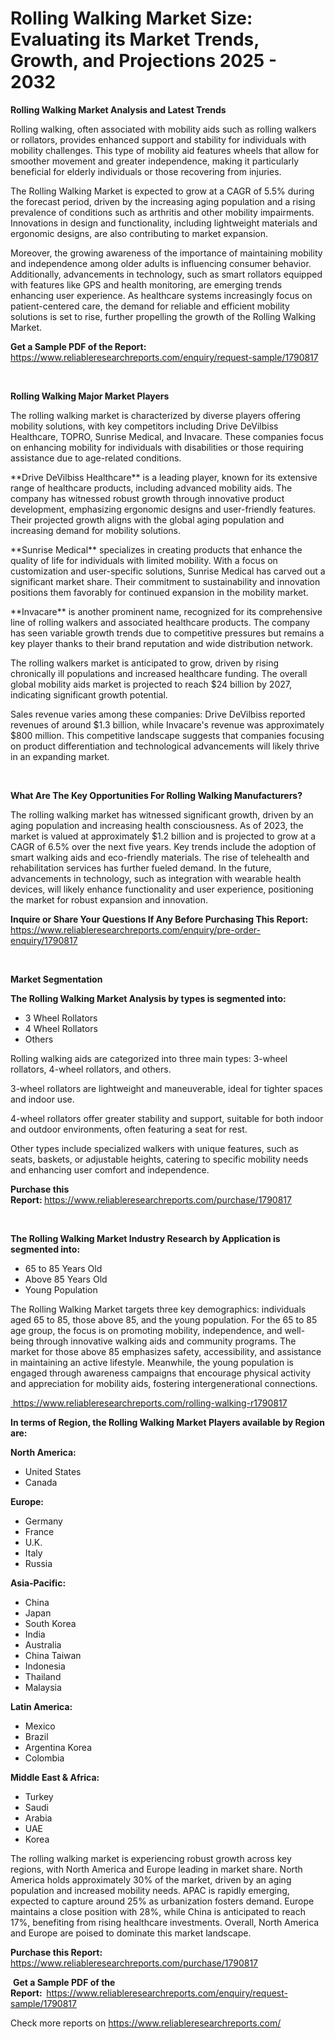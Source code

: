 <p><h1>Rolling Walking Market Size: Evaluating its Market Trends, Growth, and Projections 2025 - 2032</h1></p><p><strong>Rolling Walking Market Analysis and Latest Trends</strong></p>
<p><p>Rolling walking, often associated with mobility aids such as rolling walkers or rollators, provides enhanced support and stability for individuals with mobility challenges. This type of mobility aid features wheels that allow for smoother movement and greater independence, making it particularly beneficial for elderly individuals or those recovering from injuries.</p><p>The Rolling Walking Market is expected to grow at a CAGR of 5.5% during the forecast period, driven by the increasing aging population and a rising prevalence of conditions such as arthritis and other mobility impairments. Innovations in design and functionality, including lightweight materials and ergonomic designs, are also contributing to market expansion. </p><p>Moreover, the growing awareness of the importance of maintaining mobility and independence among older adults is influencing consumer behavior. Additionally, advancements in technology, such as smart rollators equipped with features like GPS and health monitoring, are emerging trends enhancing user experience. As healthcare systems increasingly focus on patient-centered care, the demand for reliable and efficient mobility solutions is set to rise, further propelling the growth of the Rolling Walking Market.</p></p>
<p><strong>Get a Sample PDF of the Report:&nbsp;</strong> <a href="https://www.reliableresearchreports.com/enquiry/request-sample/1790817?utm_campaign=3353&utm_medium=2&utm_source=Github&utm_content=ia&utm_term=10042025&utm_id=rolling-walking">https://www.reliableresearchreports.com/enquiry/request-sample/1790817</a></p>
<p>&nbsp;</p>
<p><strong>Rolling Walking Major Market Players</strong></p>
<p><p>The rolling walking market is characterized by diverse players offering mobility solutions, with key competitors including Drive DeVilbiss Healthcare, TOPRO, Sunrise Medical, and Invacare. These companies focus on enhancing mobility for individuals with disabilities or those requiring assistance due to age-related conditions.</p><p>**Drive DeVilbiss Healthcare** is a leading player, known for its extensive range of healthcare products, including advanced mobility aids. The company has witnessed robust growth through innovative product development, emphasizing ergonomic designs and user-friendly features. Their projected growth aligns with the global aging population and increasing demand for mobility solutions.</p><p>**Sunrise Medical** specializes in creating products that enhance the quality of life for individuals with limited mobility. With a focus on customization and user-specific solutions, Sunrise Medical has carved out a significant market share. Their commitment to sustainability and innovation positions them favorably for continued expansion in the mobility market.</p><p>**Invacare** is another prominent name, recognized for its comprehensive line of rolling walkers and associated healthcare products. The company has seen variable growth trends due to competitive pressures but remains a key player thanks to their brand reputation and wide distribution network.</p><p>The rolling walkers market is anticipated to grow, driven by rising chronically ill populations and increased healthcare funding. The overall global mobility aids market is projected to reach $24 billion by 2027, indicating significant growth potential.</p><p>Sales revenue varies among these companies: Drive DeVilbiss reported revenues of around $1.3 billion, while Invacare's revenue was approximately $800 million. This competitive landscape suggests that companies focusing on product differentiation and technological advancements will likely thrive in an expanding market.</p></p>
<p>&nbsp;</p>
<p><strong>What Are The Key Opportunities For Rolling Walking Manufacturers?</strong></p>
<p><p>The rolling walking market has witnessed significant growth, driven by an aging population and increasing health consciousness. As of 2023, the market is valued at approximately $1.2 billion and is projected to grow at a CAGR of 6.5% over the next five years. Key trends include the adoption of smart walking aids and eco-friendly materials. The rise of telehealth and rehabilitation services has further fueled demand. In the future, advancements in technology, such as integration with wearable health devices, will likely enhance functionality and user experience, positioning the market for robust expansion and innovation.</p></p>
<p><strong>Inquire or Share Your Questions If Any Before Purchasing This Report:</strong> <a href="https://www.reliableresearchreports.com/enquiry/pre-order-enquiry/1790817?utm_campaign=3353&utm_medium=2&utm_source=Github&utm_content=ia&utm_term=10042025&utm_id=rolling-walking">https://www.reliableresearchreports.com/enquiry/pre-order-enquiry/1790817</a></p>
<p>&nbsp;</p>
<p><strong>Market Segmentation</strong></p>
<p><strong>The Rolling Walking Market Analysis by types is segmented into:</strong></p>
<p><ul><li>3 Wheel Rollators</li><li>4 Wheel Rollators</li><li>Others</li></ul></p>
<p><p>Rolling walking aids are categorized into three main types: 3-wheel rollators, 4-wheel rollators, and others. </p><p>3-wheel rollators are lightweight and maneuverable, ideal for tighter spaces and indoor use. </p><p>4-wheel rollators offer greater stability and support, suitable for both indoor and outdoor environments, often featuring a seat for rest. </p><p>Other types include specialized walkers with unique features, such as seats, baskets, or adjustable heights, catering to specific mobility needs and enhancing user comfort and independence.</p></p>
<p><strong>Purchase this Report:&nbsp;</strong><a href="https://www.reliableresearchreports.com/purchase/1790817?utm_campaign=3353&utm_medium=2&utm_source=Github&utm_content=ia&utm_term=10042025&utm_id=rolling-walking">https://www.reliableresearchreports.com/purchase/1790817</a></p>
<p>&nbsp;</p>
<p><strong>The Rolling Walking Market Industry Research by Application is segmented into:</strong></p>
<p><ul><li>65 to 85 Years Old</li><li>Above 85 Years Old</li><li>Young Population</li></ul></p>
<p><p>The Rolling Walking Market targets three key demographics: individuals aged 65 to 85, those above 85, and the young population. For the 65 to 85 age group, the focus is on promoting mobility, independence, and well-being through innovative walking aids and community programs. The market for those above 85 emphasizes safety, accessibility, and assistance in maintaining an active lifestyle. Meanwhile, the young population is engaged through awareness campaigns that encourage physical activity and appreciation for mobility aids, fostering intergenerational connections.</p></p>
<p><a href="https://www.reliableresearchreports.com/rolling-walking-r1790817?utm_campaign=3353&utm_medium=2&utm_source=Github&utm_content=ia&utm_term=10042025&utm_id=rolling-walking">&nbsp;https://www.reliableresearchreports.com/rolling-walking-r1790817</a></p>
<p><strong>In terms of Region, the Rolling Walking Market Players available by Region are:</strong></p>
<p>
    <p> <strong> North America: </strong>
        <ul>
            <li>United States</li>
            <li>Canada</li>
        </ul>
        </p> 
    <p> <strong> Europe: </strong>
        <ul>
            <li>Germany</li>
            <li>France</li>
            <li>U.K.</li>
            <li>Italy</li>
            <li>Russia</li>
        </ul>
        </p> 
    <p> <strong> Asia-Pacific: </strong>
        <ul>
            <li>China</li>
            <li>Japan</li>
            <li>South Korea</li>
            <li>India</li>
            <li>Australia</li>
            <li>China Taiwan</li>
            <li>Indonesia</li>
            <li>Thailand</li>
            <li>Malaysia</li>
        </ul>
        </p> 
    <p> <strong> Latin America: </strong>
        <ul>
            <li>Mexico</li>
            <li>Brazil</li>
            <li>Argentina Korea</li>
            <li>Colombia</li>
        </ul>
        </p> 
    <p> <strong> Middle East & Africa: </strong>
        <ul>
            <li>Turkey</li>
            <li>Saudi</li>
            <li>Arabia</li>
            <li>UAE</li>
            <li>Korea</li>
        </ul>
    </p>
    </p>
<p><p>The rolling walking market is experiencing robust growth across key regions, with North America and Europe leading in market share. North America holds approximately 30% of the market, driven by an aging population and increased mobility needs. APAC is rapidly emerging, expected to capture around 25% as urbanization fosters demand. Europe maintains a close position with 28%, while China is anticipated to reach 17%, benefiting from rising healthcare investments. Overall, North America and Europe are poised to dominate this market landscape.</p></p>
<p><strong>Purchase this Report: </strong><a href="https://www.reliableresearchreports.com/purchase/1790817?utm_campaign=3353&utm_medium=2&utm_source=Github&utm_content=ia&utm_term=10042025&utm_id=rolling-walking">https://www.reliableresearchreports.com/purchase/1790817</a></p>
<p>&nbsp;<strong>Get a Sample PDF of the Report:&nbsp;&nbsp;</strong><a href="https://www.reliableresearchreports.com/enquiry/request-sample/1790817?utm_campaign=3353&utm_medium=2&utm_source=Github&utm_content=ia&utm_term=10042025&utm_id=rolling-walking">https://www.reliableresearchreports.com/enquiry/request-sample/1790817</a></p>
<p><strong></strong></p>
<p>Check more reports on <a href="https://www.reliableresearchreports.com/?utm_campaign=3353&utm_medium=2&utm_source=Github&utm_content=ia&utm_term=10042025&utm_id=rolling-walking">https://www.reliableresearchreports.com/</a></p>